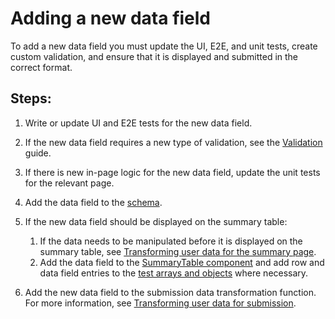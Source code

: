 # Adding a new data field

To add a new data field you must update the UI, E2E, and unit tests, create custom validation, and ensure that it is displayed and submitted in the correct format.

## Steps:

1.  Write or update UI and E2E tests for the new data field.
2.  If the new data field requires a new type of validation, see the [Validation](./validation.md) guide.
3.  If there is new in-page logic for the new data field, update the unit tests for the relevant page.
4.  Add the data field to the [schema](../../src/server/services/schema.js).
5.  If the new data field should be displayed on the summary table:

    1.  If the data needs to be manipulated before it is displayed on the summary table, see [Transforming user data for the summary page](./transforming-data-summary-page.md).
    2.  Add the data field to the [SummaryTable component](../../src/components/SummaryTable.js) and add row and data field entries to the [test arrays and objects](../../src/components/SummaryTable.test.js) where necessary.

6.  Add the new data field to the submission data transformation function. For more information, see [Transforming user data for submission](./transforming-data-submission.md).
